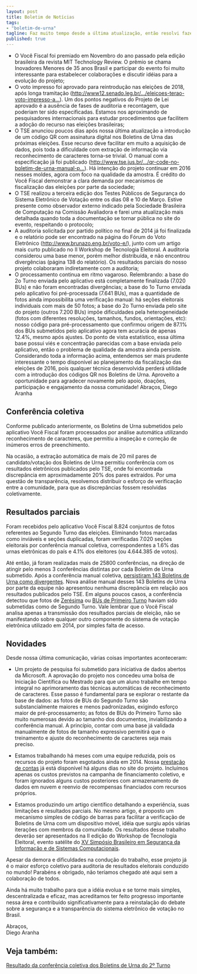 ```yaml
---
layout: post
title: Boletim de Notícias
tags:
- "boletim-de-urna"
tagline: Faz muito tempo desde a última atualização, então resolvi fazer um apanhado do que aconteceu desde então!
published: true
---
```


- O Você Fiscal foi premiado em Novembro do ano passado pela edição brasileira da revista MIT Technology Review. O prêmio se chama Inovadores Menores de 35 anos Brasil e participar do evento foi muito interessante para estabelecer colaborações e discutir idéias para a evolução do projeto;
- O voto impresso foi aprovado para reintrodução nas eleições de 2018, após longa tramitação (http://www12.senado.leg.br/…/eleicoes-terao-voto-impresso-a…). Um dos pontos negativos do Projeto de Lei aprovado é a ausência de fases de auditoria e recontagem, que poderiam ter sido especificadas. Estamos nos aproximando de pesquisadores internacionais para estudar procedimentos que facilitem a adoção do recurso nas eleições brasileiras;
- O TSE anunciou poucos dias após nossa última atualização a introdução de um código QR com assinatura digital nos Boletins de Urna das próximas eleições. Esse recurso deve facilitar em muito a aquisição de dados, pois toda a dificuldade com extração de informação via reconhecimento de caracteres torna-se trivial. O manual com a especificação já foi publicado (http://www.tse.jus.br/…/qr-code-no-boletim-de-urna-manual-p…). Há intenção do projeto continuar em 2016 nesses moldes, agora com foco na qualidade da amostra. É crédito do Você Fiscal demonstrar a clara demanda por mecanismos de fiscalização das eleições por parte da sociedade;
- O TSE realizou a terceira edição dos Testes Públicos de Segurança do Sistema Eletrônico de Votação entre os dias 08 e 10 de Março. Estive presente como observador externo indicado pela Sociedade Brasileira de Computação na Comissão Avaliadora e farei uma atualização mais detalhada quando toda a documentação se tornar pública no site do evento, respeitando o protocolo;
- A auditoria solicitada por partido político no final de 2014 já foi finalizada e o relatório pode ser encontrado na página do Fórum do Voto Eletrônico (http://www.brunazo.eng.br/voto-e/), junto com um artigo mais curto publicado no II Workshop de Tecnologia Eleitoral. A auditoria considerou uma base menor, porém melhor distribuída, e não encontrou divergências (página 138 do relatório). Os resultados parciais do nosso projeto colaboraram indiretamente com a auditoria;
- O processamento continua em ritmo vagaroso. Relembrando: a base do 2o Turno enviada pelo aplicativo está completamente finalizada (7.020 BUs) e não foram encontradas divergências; a base do 1o Turno enviada pelo aplicativo foi pré-processada (7.641 BUs), mas a quantidade de fotos ainda impossibilita uma verificação manual: há seções eleitorais individuais com mais de 50 fotos; a base do 2o Turno enviada pelo site do projeto (outros 7.200 BUs) impõe dificuldades pela heterogeneidade (fotos com diferentes resoluções, tamanhos, fundos, orientações, etc): nosso código para pré-processamento que confirmou origem de 87.1% dos BUs submetidos pelo aplicativo agora tem acurácia de apenas 12.4%, mesmo após ajustes. Do ponto de vista estatístico, essa última base possui viés e concentração parecidas com a base enviada pelo aplicativo, então o problema de qualidade da amostra ainda persiste.
Considerando toda a informação acima, entendemos ser mais prudente interessante o tempo disponível ao planejamento da fiscalização das eleições de 2016, pois qualquer técnica desenvolvida perderá utilidade com a introdução dos códigos QR nos Boletins de Urna. Aproveito a oportunidade para agradecer novamente pelo apoio, doações, participação e engajamento da nossa comunidade!
Abraços,
Diego Aranha

## Conferência coletiva

Conforme publicado anteriormente, os Boletins de Urna submetidos pelo aplicativo Você Fiscal foram processados por análise automática utilizando reconhecimento de caracteres,
que permitiu a inspeção e correção de inúmeros erros de preenchimento.

Na ocasião, a extração automática de mais de 20 mil pares de candidato/votação dos Boletins de Urna permitiu conferência com os resultados eletrônicos publicados pelo TSE, onde foi encontrada discrepância em aproximadamente 20% dos pares extraídos. Por uma questão de transparência, resolvemos distribuir o esforço de verificação entre a comunidade, para que as discrepâncias fossem resolvidas coletivamente.

## Resultados parciais

Foram recebidos pelo aplicativo Você Fiscal 8.824 conjuntos de fotos referentes ao Segundo Turno das eleições. Eliminando fotos marcadas como inviáveis e seções duplicadas, foram verificadas 7.020 seções eleitorais por conferência manual coletiva, correspondentes a 1.6% das urnas eletrônicas do país e 4.1% dos eleitores (ou 4.644.385 de votos).

Até então, já foram realizadas mais de 25800 conferências, na direção de atingir pelo menos 3 conferências distintas por cada Boletim de Urna submetido. Após a conferência
manual coletiva, [persistiram 143 Boletins de Urna como divergentes](http://somos.vocefiscal.org/relatorios/bus-marcados-para-revisao/). Nova análise manual desses 143 Boletins de Urna por parte da equipe não apresentou nenhuma discrepância em relação aos resultados publicados pelo TSE. Em alguns poucos casos, a conferência detectou que fotos de [Zerésima](http://somos.vocefiscal.org/relatorios/bus-marcados-para-revisao/13) ou [BUs de Primeiro Turno](http://somos.vocefiscal.org/relatorios/bus-marcados-para-revisao/35) haviam sido submetidas como de Segundo Turno. Vale lembrar que o Você Fiscal analisa apenas a transmissão dos resultados parciais de eleição, não se manifestando sobre qualquer outro componente do sistema de votação eletrônica utilizado em 2014, por simples falta de acesso.

## Novidades

Desde nossa última comunicação, várias coisas importantes aconteceram:

* Um projeto de pesquisa foi submetido para iniciativa de dados abertos da Microsoft. A aprovação do projeto nos concedeu uma bolsa de Iniciação Científica ou Mestrado para que um aluno trabalhe em tempo integral no aprimoramento das técnicas automáticas de reconhecimento de caracteres. Esse passo é fundamental para se explorar o restante da base de dados: as fotos de BUs do Segundo Turno são substancialmente maiores e menos padronizadas, exigindo esforço maior de pré-processamento; as fotos de BUs do Primeiro Turno são muito numerosas devido ao tamanho dos documentos, inviabilizando a conferência manual. A princípio, contar com uma base já validada manualmente de fotos de tamanho expressivo permitirá que o treinamento e ajuste do reconhecimento de caracteres seja mais preciso.

* Estamos trabalhando há meses com uma equipe reduzida, pois os recursos do projeto foram esgotados ainda em 2014. Nossa [prestação de contas](https://docs.google.com/spreadsheets/d/1w1Hv3CuB4ziF3aTNP7zK9RVrWCqfBZAGv8IwoZYJoI4/pubhtml) já está disponível há alguns dias no site do projeto. Incluímos apenas os custos previstos na campanha de financiamento coletivo, e foram ignorados alguns custos posteriores com armazenamento de dados em nuvem e reenvio de recompensas financiados com recursos próprios.

* Estamos produzindo um artigo científico detalhando a experiência, suas limitações e resultados parciais. No mesmo artigo, é proposto um mecanismo simples de código de barras para facilitar a verificação de Boletins de Urna com um dispositivo móvel, idéia que surgiu após várias iterações com membros da comunidade. Os resultados desse trabalho deverão ser apresentados na II edição do Workshop de Tecnologia Eleitoral, evento satélite do [XV Simpósio Brasileiro em Segurança da Informação e de Sistemas Computacionais](http://sbseg2015.univali.br/). 

Apesar da demora e dificuldades na condução do trabalho, esse projeto já é o maior esforço coletivo para auditoria de resultados eleitorais conduzido no mundo! Parabéns e obrigado, não teríamos chegado até aqui sem a colaboração de todos.

Ainda há muito trabalho para que a idéia evolua e se torne mais simples, descentralizada e eficaz, mas acreditamos ter feito progresso importante nessa área e contribuído significativamente para a reinstalação do debate sobre a segurança e a transparência do sistema eletrônico de votação no Brasil.

Abraços,<br />
Diego Aranha

## Veja também:

[Resultado da conferência coletiva dos Boletins de Urna do 2º Turno](http://www.vocefiscal.org/blog/resultados-da-conferencia-coletiva-dos-boletins-de-urna/)
